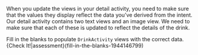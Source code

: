 When you update the views in your detail activity, you need to make sure that the values they display reflect the data you’ve derived from the intent. Our detail activity contains two text views and an image view. We need to make sure that each of these is updated to reflect the details of the drink.

Fill in the blanks to populate `DrinkActivity` views with the correct data.
{Check It!|assessment}(fill-in-the-blanks-1944146799)



